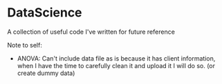 # DataScience
A collection of useful code I've written for future reference

Note to self:
- ANOVA: Can't include data file as is because it has client information, when I have the time to carefully clean it and upload it I will do so. (or create dummy data)

